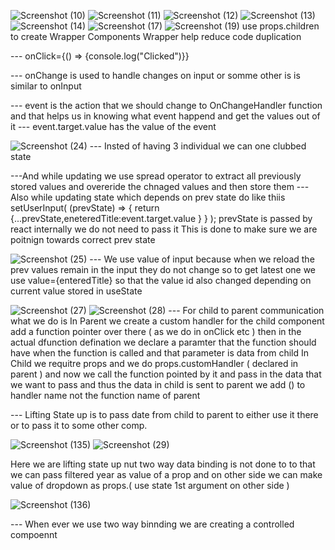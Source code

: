 ![Screenshot (10)](https://user-images.githubusercontent.com/98139553/204858372-f7806202-0afc-4a02-9a03-54cb71a3dbd2.png)
![Screenshot (11)](https://user-images.githubusercontent.com/98139553/204860548-2de19d09-c387-424b-a55a-12fba7f2f12f.png)
![Screenshot (12)](https://user-images.githubusercontent.com/98139553/204861629-92fb98f7-059d-46a5-a085-48f12abebdee.png)
![Screenshot (13)](https://user-images.githubusercontent.com/98139553/204863146-d2d6664d-21a2-441b-a614-5d3247b9c491.png)
![Screenshot (14)](https://user-images.githubusercontent.com/98139553/205218726-46e015f7-cdcd-4304-b44c-9d65ab3f4860.png)
![Screenshot (17)](https://user-images.githubusercontent.com/98139553/205505881-d7e32666-c991-4344-a9d2-a18ccfe2acb0.png)
![Screenshot (19)](https://user-images.githubusercontent.com/98139553/205506144-99a28e4c-e84b-4327-8b9d-002b8328c4f2.png)
 use props.children to create Wrapper Components   Wrapper help reduce code duplication
 
 
 --- onClick={() => {console.log("Clicked")}}
 
--- onChange is used to handle changes on input or somme other is is similar to onInput

--- event is the action that we should change to OnChangeHandler function and that helps us in knowing what event happend and get the values out of it 
--- event.target.value has the value of the event 

![Screenshot (24)](https://user-images.githubusercontent.com/98139553/205678471-3c0a4264-471f-48cf-9449-897149a902a5.png)
--- Insted of having 3 individual we can one clubbed state 

---And while updating we use spread operator to extract all previously stored values and overeride the chnaged values and then store them 
--- Also while updating state which depends on prev state do like thiis 
    setUserInput( (prevState) => { return {...prevState,eneteredTitle:event.target.value } } );
    prevState is passed by react internally we do not need to pass it
    This is done to make sure we are poitnign towards correct prev state
    

![Screenshot (25)](https://user-images.githubusercontent.com/98139553/205679200-baf13dbe-5de0-4537-b9c1-e1b0db56b4a5.png)
--- We use value of input because when we reload the prev values remain in the input they do not change so to get latest one we use value={enteredTitle} so that the value id also changed depending on current value stored in useState

    
![Screenshot (27)](https://user-images.githubusercontent.com/98139553/205702010-ee575a9c-3082-4282-acbb-3c76305d361e.png)
![Screenshot (28)](https://user-images.githubusercontent.com/98139553/205702025-4aec2b95-f18e-46ca-90a0-b7faee81a5ed.png)
--- For child to parent communication what we do is 
    In Parent we create a custom handler for the child component add a function pointer over there ( as we do in onClick etc ) then in the actual dfunction defination     we declare a paramter that the function should have when the function is called and that parameter is data from child
    In Child we requitre props and we do props.customHandler ( declared in parent ) and now we call the function pointed by it and pass in the data that we want to         pass and thus the data in child is sent to parent  we add () to handler name not the function name of parent  
    
    
    
 --- Lifting State up is to pass date from child to parent to either use it there or to pass it to some other comp.   
    

![Screenshot (135)](https://user-images.githubusercontent.com/98139553/205708940-e57d7019-3489-47c3-a8a5-33f6e53d72f5.png)
![Screenshot (29)](https://user-images.githubusercontent.com/98139553/205708966-11d826d1-358e-41b7-b3d3-ab0c038e58e1.png)

Here we are lifting state up nut two way data binding is not done to to that we can pass filtered year as value of a prop and on other side we can make value of dropdown as props.( use state 1st argument on other side )



![Screenshot (136)](https://user-images.githubusercontent.com/98139553/205709513-c1e56506-6a87-4f4e-a1c9-73820d36eac7.png)


--- When ever we use two way binnding we are creating a controlled compoennt


